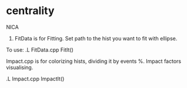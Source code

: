# centrality
NICA

1. FitData is for Fitting. Set path to the hist you want to fit with ellipse.

To use: .L FitData.cpp
        FitIt()

Impact.cpp is for colorizing hists, dividing it by events %. Impact factors visualising.

.L Impact.cpp
ImpactIt()
